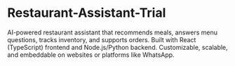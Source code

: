 # Restaurant-Assistant-Trial
AI-powered restaurant assistant that recommends meals, answers menu questions, tracks inventory, and supports orders. Built with React (TypeScript) frontend and Node.js/Python backend. Customizable, scalable, and embeddable on websites or platforms like WhatsApp.
